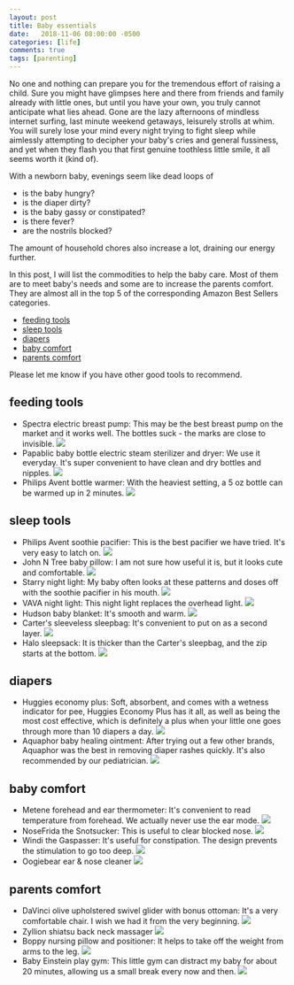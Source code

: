 ```yaml
---
layout: post
title: Baby essentials
date:   2018-11-06 08:00:00 -0500
categories: [life]
comments: true
tags: [parenting]
---
```


No one and nothing can prepare you for the tremendous effort of raising a child. Sure you might have glimpses here and there from friends and family already with little ones, but until you have your own, you truly cannot anticipate what lies ahead. Gone are the lazy afternoons of mindless internet surfing, last minute weekend getaways, leisurely strolls at whim. You will surely lose your mind every night trying to fight sleep while aimlessly attempting to decipher your baby's cries and general fussiness, and yet when they flash you that first genuine toothless little smile, it all seems worth it (kind of). 

With a newborn baby, evenings seem like dead loops of

* is the baby hungry?
* is the diaper dirty?
* is the baby gassy or constipated?
* is there fever?
* are the nostrils blocked?

The amount of household chores also increase a lot, draining our energy further.

In this post, I will list the commodities to help the baby care.
Most of them are to meet baby's needs and some are to increase the parents comfort.
They are almost all in the top 5 of the corresponding Amazon Best Sellers categories.

* [feeding tools](#feed)
* [sleep tools](#sleep)
* [diapers](#diaper)
* [baby comfort](#baby-comfort)
* [parents comfort](#parents-comfort)

Please let me know if you have other good tools to recommend.

## <a name='feed'></a>feeding tools

* Spectra electric breast pump: This may be the best breast pump on the market and it works well.
  The bottles suck - the marks are close to invisible. <a target="_blank"  href="https://www.amazon.com/gp/product/B01BH92AVE/ref=as_li_tl?ie=UTF8&camp=1789&creative=9325&creativeASIN=B01BH92AVE&linkCode=as2&tag=nosarthur2016-20&linkId=ec764b59fdbffa2b20d22296b6abc6a8"><img border="0" src="//ws-na.amazon-adsystem.com/widgets/q?_encoding=UTF8&MarketPlace=US&ASIN=B01BH92AVE&ServiceVersion=20070822&ID=AsinImage&WS=1&Format=_SL250_&tag=nosarthur2016-20" ></a><img src="//ir-na.amazon-adsystem.com/e/ir?t=nosarthur2016-20&l=am2&o=1&a=B01BH92AVE" width="1" height="1" border="0" alt="" style="border:none !important; margin:0px !important;" />
* Papablic baby bottle electric steam sterilizer and dryer: We use it everyday.
  It's super convenient to have clean and dry bottles and nipples. <a target="_blank"  href="https://www.amazon.com/gp/product/B074M5XZTS/ref=as_li_tl?ie=UTF8&camp=1789&creative=9325&creativeASIN=B074M5XZTS&linkCode=as2&tag=nosarthur2016-20&linkId=4240e631c0b5cb39b066ab75a21198f3"><img border="0" src="//ws-na.amazon-adsystem.com/widgets/q?_encoding=UTF8&MarketPlace=US&ASIN=B074M5XZTS&ServiceVersion=20070822&ID=AsinImage&WS=1&Format=_SL250_&tag=nosarthur2016-20" ></a><img src="//ir-na.amazon-adsystem.com/e/ir?t=nosarthur2016-20&l=am2&o=1&a=B074M5XZTS" width="1" height="1" border="0" alt="" style="border:none !important; margin:0px !important;" />
* Philips Avent bottle warmer: With the heaviest setting, a 5 oz bottle can be warmed up in 2 minutes. <a target="_blank"  href="https://www.amazon.com/gp/product/B00LJ64JR4/ref=as_li_tl?ie=UTF8&camp=1789&creative=9325&creativeASIN=B00LJ64JR4&linkCode=as2&tag=nosarthur2016-20&linkId=156f58c0027ed51ea2e0f9165824187a"><img border="0" src="//ws-na.amazon-adsystem.com/widgets/q?_encoding=UTF8&MarketPlace=US&ASIN=B00LJ64JR4&ServiceVersion=20070822&ID=AsinImage&WS=1&Format=_SL250_&tag=nosarthur2016-20" ></a><img src="//ir-na.amazon-adsystem.com/e/ir?t=nosarthur2016-20&l=am2&o=1&a=B00LJ64JR4" width="1" height="1" border="0" alt="" style="border:none !important; margin:0px !important;" />

## <a name='sleep'></a> sleep tools

* Philips Avent soothie pacifier: This is the best pacifier we have tried. It's very easy to latch on. <a target="_blank"  href="https://www.amazon.com/gp/product/B0045I6IAY/ref=as_li_tl?ie=UTF8&camp=1789&creative=9325&creativeASIN=B0045I6IAY&linkCode=as2&tag=nosarthur2016-20&linkId=9e08088c89081ddc29aeb3431dad2843"><img border="0" src="//ws-na.amazon-adsystem.com/widgets/q?_encoding=UTF8&MarketPlace=US&ASIN=B0045I6IAY&ServiceVersion=20070822&ID=AsinImage&WS=1&Format=_SL250_&tag=nosarthur2016-20" ></a><img src="//ir-na.amazon-adsystem.com/e/ir?t=nosarthur2016-20&l=am2&o=1&a=B0045I6IAY" width="1" height="1" border="0" alt="" style="border:none !important; margin:0px !important;" />
* John N Tree baby pillow: I am not sure how useful it is, but it looks cute and comfortable.  <a target="_blank"  href="https://www.amazon.com/gp/product/B0116MKDPW/ref=as_li_tl?ie=UTF8&camp=1789&creative=9325&creativeASIN=B0116MKDPW&linkCode=as2&tag=nosarthur2016-20&linkId=66843709b8b92eabdeb9a31f53d71ee0"><img border="0" src="//ws-na.amazon-adsystem.com/widgets/q?_encoding=UTF8&MarketPlace=US&ASIN=B0116MKDPW&ServiceVersion=20070822&ID=AsinImage&WS=1&Format=_SL250_&tag=nosarthur2016-20" ></a><img src="//ir-na.amazon-adsystem.com/e/ir?t=nosarthur2016-20&l=am2&o=1&a=B0116MKDPW" width="1" height="1" border="0" alt="" style="border:none !important; margin:0px !important;" />
* Starry night light: My baby often looks at these patterns and doses off with the soothie pacifier in his mouth. <a target="_blank"  href="https://www.amazon.com/gp/product/B078M3R3BN/ref=as_li_tl?ie=UTF8&camp=1789&creative=9325&creativeASIN=B078M3R3BN&linkCode=as2&tag=nosarthur2016-20&linkId=6917cd2477de2924903572b1a88eebba"><img border="0" src="//ws-na.amazon-adsystem.com/widgets/q?_encoding=UTF8&MarketPlace=US&ASIN=B078M3R3BN&ServiceVersion=20070822&ID=AsinImage&WS=1&Format=_SL250_&tag=nosarthur2016-20" ></a><img src="//ir-na.amazon-adsystem.com/e/ir?t=nosarthur2016-20&l=am2&o=1&a=B078M3R3BN" width="1" height="1" border="0" alt="" style="border:none !important; margin:0px !important;" />
* VAVA night light: This night light replaces the overhead light. <a target="_blank"  href="https://www.amazon.com/gp/product/B0785DT97B/ref=as_li_tl?ie=UTF8&camp=1789&creative=9325&creativeASIN=B0785DT97B&linkCode=as2&tag=nosarthur2016-20&linkId=e36a691d7fe6155a029bc852c977b4ca"><img border="0" src="//ws-na.amazon-adsystem.com/widgets/q?_encoding=UTF8&MarketPlace=US&ASIN=B0785DT97B&ServiceVersion=20070822&ID=AsinImage&WS=1&Format=_SL250_&tag=nosarthur2016-20" ></a><img src="//ir-na.amazon-adsystem.com/e/ir?t=nosarthur2016-20&l=am2&o=1&a=B0785DT97B" width="1" height="1" border="0" alt="" style="border:none !important; margin:0px !important;" />
* Hudson baby blanket: It's smooth and warm. <a target="_blank"  href="https://www.amazon.com/gp/product/B00M8BX182/ref=as_li_tl?ie=UTF8&camp=1789&creative=9325&creativeASIN=B00M8BX182&linkCode=as2&tag=nosarthur2016-20&linkId=b295a7ba5c6b8b88ea03d1ff472e50b0"><img border="0" src="//ws-na.amazon-adsystem.com/widgets/q?_encoding=UTF8&MarketPlace=US&ASIN=B00M8BX182&ServiceVersion=20070822&ID=AsinImage&WS=1&Format=_SL250_&tag=nosarthur2016-20" ></a><img src="//ir-na.amazon-adsystem.com/e/ir?t=nosarthur2016-20&l=am2&o=1&a=B00M8BX182" width="1" height="1" border="0" alt="" style="border:none !important; margin:0px !important;" />
* Carter's sleeveless sleepbag: It's convenient to put on as a second layer. <a target="_blank"  href="https://www.amazon.com/gp/product/B0784ZHF5L/ref=as_li_tl?ie=UTF8&camp=1789&creative=9325&creativeASIN=B0784ZHF5L&linkCode=as2&tag=nosarthur2016-20&linkId=1b4eb39f571a0867d4a46d2684fc4cbf"><img border="0" src="//ws-na.amazon-adsystem.com/widgets/q?_encoding=UTF8&MarketPlace=US&ASIN=B0784ZHF5L&ServiceVersion=20070822&ID=AsinImage&WS=1&Format=_SL250_&tag=nosarthur2016-20" ></a><img src="//ir-na.amazon-adsystem.com/e/ir?t=nosarthur2016-20&l=am2&o=1&a=B0784ZHF5L" width="1" height="1" border="0" alt="" style="border:none !important; margin:0px !important;" />
* Halo sleepsack: It is thicker than the Carter's sleepbag, and the zip starts at the bottom. <a target="_blank"  href="https://www.amazon.com/gp/product/B06XPFT44P/ref=as_li_tl?ie=UTF8&camp=1789&creative=9325&creativeASIN=B06XPFT44P&linkCode=as2&tag=nosarthur2016-20&linkId=9dc3c917c18610b1db8f2a745302947d"><img border="0" src="//ws-na.amazon-adsystem.com/widgets/q?_encoding=UTF8&MarketPlace=US&ASIN=B06XPFT44P&ServiceVersion=20070822&ID=AsinImage&WS=1&Format=_SL250_&tag=nosarthur2016-20" ></a><img src="//ir-na.amazon-adsystem.com/e/ir?t=nosarthur2016-20&l=am2&o=1&a=B06XPFT44P" width="1" height="1" border="0" alt="" style="border:none !important; margin:0px !important;" />

## <a name='diaper'></a> diapers

* Huggies economy plus: Soft, absorbent, and comes with a wetness indicator for pee, Huggies Economy Plus has it all, as well as being the most cost effective, which is definitely a plus when your little one goes through more than 10 diapers a day. <a target="_blank"  href="https://www.amazon.com/gp/product/B0089VO4VS/ref=as_li_tl?ie=UTF8&camp=1789&creative=9325&creativeASIN=B0089VO4VS&linkCode=as2&tag=nosarthur2016-20&linkId=002ee05cab0a5d3ab0082da656efc699"><img border="0" src="//ws-na.amazon-adsystem.com/widgets/q?_encoding=UTF8&MarketPlace=US&ASIN=B0089VO4VS&ServiceVersion=20070822&ID=AsinImage&WS=1&Format=_SL250_&tag=nosarthur2016-20" ></a><img src="//ir-na.amazon-adsystem.com/e/ir?t=nosarthur2016-20&l=am2&o=1&a=B0089VO4VS" width="1" height="1" border="0" alt="" style="border:none !important; margin:0px !important;" />
* Aquaphor baby healing ointment: After trying out a few other brands, Aquaphor was the best in removing diaper rashes quickly. It's also recommended by our pediatrician. <a target="_blank"  href="https://www.amazon.com/gp/product/B005UEB96K/ref=as_li_tl?ie=UTF8&camp=1789&creative=9325&creativeASIN=B005UEB96K&linkCode=as2&tag=nosarthur2016-20&linkId=d5d744ef510961093813157d39a434e8"><img border="0" src="//ws-na.amazon-adsystem.com/widgets/q?_encoding=UTF8&MarketPlace=US&ASIN=B005UEB96K&ServiceVersion=20070822&ID=AsinImage&WS=1&Format=_SL250_&tag=nosarthur2016-20" ></a><img src="//ir-na.amazon-adsystem.com/e/ir?t=nosarthur2016-20&l=am2&o=1&a=B005UEB96K" width="1" height="1" border="0" alt="" style="border:none !important; margin:0px !important;" />

## <a name='baby-comfort'></a> baby comfort

* Metene forehead and ear thermometer: It's convenient to read temperature from forehead. We actually never use the ear mode. <a target="_blank"  href="https://www.amazon.com/gp/product/B06XJ35FG4/ref=as_li_tl?ie=UTF8&camp=1789&creative=9325&creativeASIN=B06XJ35FG4&linkCode=as2&tag=nosarthur2016-20&linkId=65e816a08692dcbb31eb1c0bb4e5fdf7"><img border="0" src="//ws-na.amazon-adsystem.com/widgets/q?_encoding=UTF8&MarketPlace=US&ASIN=B06XJ35FG4&ServiceVersion=20070822&ID=AsinImage&WS=1&Format=_SL250_&tag=nosarthur2016-20" ></a><img src="//ir-na.amazon-adsystem.com/e/ir?t=nosarthur2016-20&l=am2&o=1&a=B06XJ35FG4" width="1" height="1" border="0" alt="" style="border:none !important; margin:0px !important;" />
* NoseFrida the Snotsucker: This is useful to clear blocked nose. <a target="_blank"  href="https://www.amazon.com/gp/product/B01N093BYV/ref=as_li_tl?ie=UTF8&camp=1789&creative=9325&creativeASIN=B01N093BYV&linkCode=as2&tag=nosarthur2016-20&linkId=09fb72d4c8cb0f78bccad4708275ec1c"><img border="0" src="//ws-na.amazon-adsystem.com/widgets/q?_encoding=UTF8&MarketPlace=US&ASIN=B01N093BYV&ServiceVersion=20070822&ID=AsinImage&WS=1&Format=_SL250_&tag=nosarthur2016-20" ></a><img src="//ir-na.amazon-adsystem.com/e/ir?t=nosarthur2016-20&l=am2&o=1&a=B01N093BYV" width="1" height="1" border="0" alt="" style="border:none !important; margin:0px !important;" />
* Windi the Gaspasser: It's useful for constipation. The design prevents the stimulation to go too deep. <a target="_blank"  href="https://www.amazon.com/gp/product/B071P39SP6/ref=as_li_tl?ie=UTF8&camp=1789&creative=9325&creativeASIN=B071P39SP6&linkCode=as2&tag=nosarthur2016-20&linkId=339163ffd361d6c79d1f8ed58ae36df2"><img border="0" src="//ws-na.amazon-adsystem.com/widgets/q?_encoding=UTF8&MarketPlace=US&ASIN=B071P39SP6&ServiceVersion=20070822&ID=AsinImage&WS=1&Format=_SL250_&tag=nosarthur2016-20" ></a><img src="//ir-na.amazon-adsystem.com/e/ir?t=nosarthur2016-20&l=am2&o=1&a=B071P39SP6" width="1" height="1" border="0" alt="" style="border:none !important; margin:0px !important;" />
* Oogiebear ear & nose cleaner <a target="_blank"  href="https://www.amazon.com/gp/product/B00GXTTPKI/ref=as_li_tl?ie=UTF8&camp=1789&creative=9325&creativeASIN=B00GXTTPKI&linkCode=as2&tag=nosarthur2016-20&linkId=26c1bdbe951399cc1aea70c5d79afa3b"><img border="0" src="//ws-na.amazon-adsystem.com/widgets/q?_encoding=UTF8&MarketPlace=US&ASIN=B00GXTTPKI&ServiceVersion=20070822&ID=AsinImage&WS=1&Format=_SL250_&tag=nosarthur2016-20" ></a><img src="//ir-na.amazon-adsystem.com/e/ir?t=nosarthur2016-20&l=am2&o=1&a=B00GXTTPKI" width="1" height="1" border="0" alt="" style="border:none !important; margin:0px !important;" />

## <a name='parents-comfort'></a> parents comfort

* DaVinci olive upholstered swivel glider with bonus ottoman: It's a very comfortable chair. I wish we had it from the very beginning. <a target="_blank"  href="https://www.amazon.com/gp/product/B019I6A5P6/ref=as_li_tl?ie=UTF8&camp=1789&creative=9325&creativeASIN=B019I6A5P6&linkCode=as2&tag=nosarthur2016-20&linkId=7d502b26fd5b38db09838a1693c2d3df"><img border="0" src="//ws-na.amazon-adsystem.com/widgets/q?_encoding=UTF8&MarketPlace=US&ASIN=B019I6A5P6&ServiceVersion=20070822&ID=AsinImage&WS=1&Format=_SL250_&tag=nosarthur2016-20" ></a><img src="//ir-na.amazon-adsystem.com/e/ir?t=nosarthur2016-20&l=am2&o=1&a=B019I6A5P6" width="1" height="1" border="0" alt="" style="border:none !important; margin:0px !important;" />
* Zyllion shiatsu back neck massager <a target="_blank"  href="https://www.amazon.com/gp/product/B00BOYA2M2/ref=as_li_tl?ie=UTF8&camp=1789&creative=9325&creativeASIN=B00BOYA2M2&linkCode=as2&tag=nosarthur2016-20&linkId=e5a7295e226dea02bca103c2ff00548f"><img border="0" src="//ws-na.amazon-adsystem.com/widgets/q?_encoding=UTF8&MarketPlace=US&ASIN=B00BOYA2M2&ServiceVersion=20070822&ID=AsinImage&WS=1&Format=_SL250_&tag=nosarthur2016-20" ></a><img src="//ir-na.amazon-adsystem.com/e/ir?t=nosarthur2016-20&l=am2&o=1&a=B00BOYA2M2" width="1" height="1" border="0" alt="" style="border:none !important; margin:0px !important;" />
* Boppy nursing pillow and positioner: It helps to take off the weight from arms to the leg. <a target="_blank"  href="https://www.amazon.com/gp/product/B00HMGBJCS/ref=as_li_tl?ie=UTF8&camp=1789&creative=9325&creativeASIN=B00HMGBJCS&linkCode=as2&tag=nosarthur2016-20&linkId=2cdca4a554b6508c0b878603287c74bf"><img border="0" src="//ws-na.amazon-adsystem.com/widgets/q?_encoding=UTF8&MarketPlace=US&ASIN=B00HMGBJCS&ServiceVersion=20070822&ID=AsinImage&WS=1&Format=_SL250_&tag=nosarthur2016-20" ></a><img src="//ir-na.amazon-adsystem.com/e/ir?t=nosarthur2016-20&l=am2&o=1&a=B00HMGBJCS" width="1" height="1" border="0" alt="" style="border:none !important; margin:0px !important;" />
* Baby Einstein play gym: This little gym can distract my baby for about 20 minutes, allowing us a small break every now and then. <a target="_blank"  href="https://www.amazon.com/gp/product/B0051POK1E/ref=as_li_tl?ie=UTF8&camp=1789&creative=9325&creativeASIN=B0051POK1E&linkCode=as2&tag=nosarthur2016-20&linkId=9717d9695fcb8b8b81aef8fec70e665d"><img border="0" src="//ws-na.amazon-adsystem.com/widgets/q?_encoding=UTF8&MarketPlace=US&ASIN=B0051POK1E&ServiceVersion=20070822&ID=AsinImage&WS=1&Format=_SL250_&tag=nosarthur2016-20" ></a><img src="//ir-na.amazon-adsystem.com/e/ir?t=nosarthur2016-20&l=am2&o=1&a=B0051POK1E" width="1" height="1" border="0" alt="" style="border:none !important; margin:0px !important;" />

